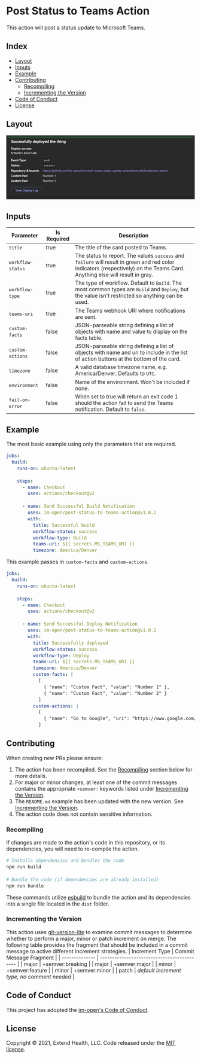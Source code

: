 # Post Status to Teams Action

This action will post a status update to Microsoft Teams.
    
## Index 

- [Layout](#layout)
- [Inputs](#inputs)
- [Example](#example)
- [Contributing](#contributing)
  - [Recompiling](#recompiling)
  - [Incrementing the Version](#incrementing-the-version)
- [Code of Conduct](#code-of-conduct)
- [License](#license)

## Layout

![](images/Teams_Notification_Card.PNG)

## Inputs
| Parameter         | Is Required | Description                                                                                                                                                                 |
| ----------------- | ----------- | --------------------------------------------------------------------------------------------------------------------------------------------------------------------------- |
| `title`           | true        | The title of the card posted to Teams.                                                                                                                                      |
| `workflow-status` | true        | The status to report. The values `success` and `failure` will result in green and red color indicators (respectively) on the Teams Card. Anything else will result in gray. |
| `workflow-type`   | true        | The type of workflow. Default to `Build`. The most common types are `Build` and `Deploy`, but the value isn't restricted so anything can be used.                           |
| `teams-uri`       | true        | The Teams webhook URI where notifications are sent.                                                                                                                         |
| `custom-facts`    | false       | JSON-parseable string defining a list of objects with name and value to display on the facts table.                                                                         |
| `custom-actions`  | false       | JSON-parseable string defining a list of objects with name and uri to include in the list of action buttons at the bottom of the card.                                      |
| `timezone`        | false       | A valid database timezone name, e.g. America/Denver. Defaults to `UTC`.                                                                                                     |
| `environment`     | false       | Name of the environment. Won't be included if none.                                                                                                                         |
| `fail-on-error`   | false       | When set to true will return an exit code 1 should the action fail to send the Teams notification. Default to `false`.                                                      |


## Example

The most basic example using only the parameters that are required.
```yml
jobs:
  build:
    runs-on: ubuntu-latest

    steps:
      - name: Checkout
        uses: actions/checkout@v2

      - name: Send Successful Build Notification
        uses: im-open/post-status-to-teams-action@v1.0.2
        with:
          title: Successful build
          workflow-status: success
          workflow-type: Build
          teams-uri: ${{ secrets.MS_TEAMS_URI }}
          timezone: America/Denver
```

This example passes in `custom-facts` and `custom-actions`.
```yml
jobs:
  build:
    runs-on: ubuntu-latest

    steps:
      - name: Checkout
        uses: actions/checkout@v2

      - name: Send Successful Deploy Notification
        uses: im-open/post-status-to-teams-action@v1.0.1
        with:
          title: Successfully deployed
          workflow-status: success
          workflow-type: Deploy
          teams-uri: ${{ secrets.MS_TEAMS_URI }}
          timezone: America/Denver
          custom-facts: |
            [
              { "name": "Custom Fact", "value": "Number 1" },
              { "name": "Custom Fact", "value": "Number 2" }
            ]
          custom-actions: |
            [
              { "name": "Go to Google", "uri": "https://www.google.com/" }
            ]
```

## Contributing

When creating new PRs please ensure:
1. The action has been recompiled.  See the [Recompiling](#recompiling) section below for more details.
2. For major or minor changes, at least one of the commit messages contains the appropriate `+semver:` keywords listed under [Incrementing the Version](#incrementing-the-version).
3. The `README.md` example has been updated with the new version.  See [Incrementing the Version](#incrementing-the-version).
4. The action code does not contain sensitive information.

### Recompiling

If changes are made to the action's code in this repository, or its dependencies, you will need to re-compile the action.

```sh
# Installs dependencies and bundles the code
npm run build

# Bundle the code (if dependencies are already installed)
npm run bundle
```

These commands utilize [esbuild](https://esbuild.github.io/getting-started/#bundling-for-node) to bundle the action and
its dependencies into a single file located in the `dist` folder.

### Incrementing the Version

This action uses [git-version-lite] to examine commit messages to determine whether to perform a major, minor or patch increment on merge.  The following table provides the fragment that should be included in a commit message to active different increment strategies.
| Increment Type | Commit Message Fragment                     |
| -------------- | ------------------------------------------- |
| major          | +semver:breaking                            |
| major          | +semver:major                               |
| minor          | +semver:feature                             |
| minor          | +semver:minor                               |
| patch          | *default increment type, no comment needed* |

## Code of Conduct

This project has adopted the [im-open's Code of Conduct](https://github.com/im-open/.github/blob/master/CODE_OF_CONDUCT.md).

## License

Copyright &copy; 2021, Extend Health, LLC. Code released under the [MIT license](LICENSE).

[git-version-lite]: https://github.com/im-open/git-version-lite